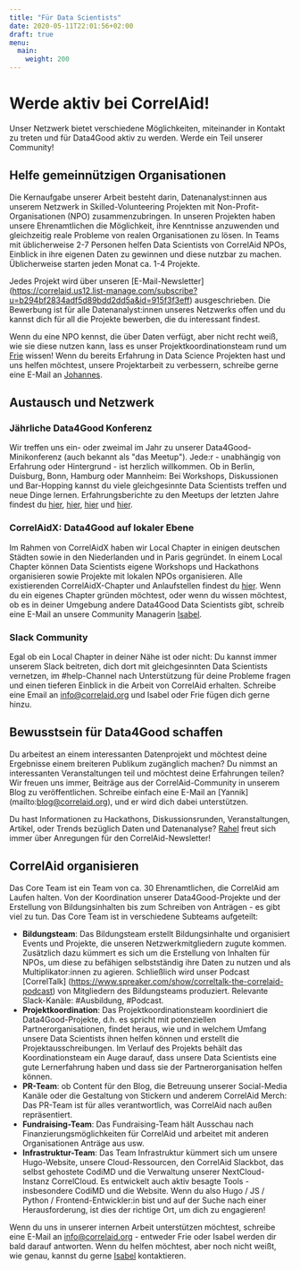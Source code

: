 ```yaml
---
title: "Für Data Scientists"
date: 2020-05-11T22:01:56+02:00
draft: true
menu:
  main:
    weight: 200
---
```



# Werde aktiv bei CorrelAid!

Unser Netzwerk bietet verschiedene Möglichkeiten, miteinander in Kontakt zu treten und für Data4Good aktiv zu werden. Werde ein Teil unserer Community!

## Helfe gemeinnützigen Organisationen

Die Kernaufgabe unserer Arbeit besteht darin, Datenanalyst:innen aus unserem Netzwerk in Skilled-Volunteering Projekten mit Non-Profit-Organisationen (NPO) zusammenzubringen. In unseren Projekten haben unsere Ehrenamtlichen die Möglichkeit, ihre Kenntnisse anzuwenden und gleichzeitig reale Probleme von realen Organisationen zu lösen. In Teams mit üblicherweise 2-7 Personen helfen Data Scientists von CorrelAid NPOs, Einblick in ihre eigenen Daten zu gewinnen und diese nutzbar zu machen. Üblicherweise starten jeden Monat ca. 1-4 Projekte.

Jedes Projekt wird über unseren [E-Mail-Newsletter] (https://correlaid.us12.list-manage.com/subscribe?u=b294bf2834adf5d89bdd2dd5a&id=915f3f3eff) ausgeschrieben. Die Bewerbung ist für alle Datenanalyst:innen unseres Netzwerks offen und du kannst dich für all die Projekte bewerben, die du interessant findest. 

Wenn du eine NPO kennst, die über Daten verfügt, aber nicht recht weiß, wie sie diese nutzen kann, lass es unser Projektkoordinationsteam rund um [Frie](mailto:projekte@correlaid.org) wissen! 
Wenn du bereits Erfahrung in Data Science Projekten hast und uns helfen möchtest, unsere Projektarbeit zu verbessern, schreibe gerne eine E-Mail an [Johannes](mailto:johannes.m@correlaid.org).

## Austausch und Netzwerk

### Jährliche Data4Good Konferenz
Wir treffen uns ein- oder zweimal im Jahr zu unserer Data4Good-Minikonferenz (auch bekannt als "das Meetup"). Jede:r - unabhängig von Erfahrung oder Hintergrund - ist herzlich willkommen. Ob in Berlin, Duisburg, Bonn, Hamburg oder Mannheim: Bei Workshops, Diskussionen und Bar-Hopping kannst du viele gleichgesinnte Data Scientists treffen und neue Dinge lernen. Erfahrungsberichte zu den Meetups der letzten Jahre findest du [hier](de/blog/meetup-berlin/), [hier](de/blog/meetup-hh/), [hier](de/blog/meetup-bonn/) und [hier](/de/blog/meetup-mannheim/). 

### CorrelAidX: Data4Good auf lokaler Ebene
Im Rahmen von CorrelAidX haben wir Local Chapter in einigen deutschen Städten sowie in den Niederlanden und in Paris gegründet. In einem Local Chapter können Data Scientists eigene Workshops und Hackathons organisieren sowie Projekte mit lokalen NPOs organisieren. Alle existierenden CorrelAidX-Chapter und Anlaufstellen findest du [hier](/de/correlaid-x).
Wenn du ein eigenes Chapter gründen möchtest, oder wenn du wissen möchtest, ob es in deiner Umgebung andere Data4Good Data Scientists gibt, schreib eine E-Mail an unsere Community Managerin [Isabel](mailto:isabel.w@correlaid.org). 

### Slack Community 
Egal ob ein Local Chapter in deiner Nähe ist oder nicht: Du kannst immer unserem Slack beitreten, dich dort mit gleichgesinnten Data Scientists vernetzen, im #help-Channel nach Unterstützung für deine Probleme fragen und einen tieferen Einblick in die Arbeit von CorrelAid erhalten. Schreibe eine Email an [info@correlaid.org](mailto:info@correlaid.org) und Isabel oder Frie fügen dich gerne hinzu.

## Bewusstsein für Data4Good schaffen

Du arbeitest an einem interessanten Datenprojekt und möchtest deine Ergebnisse einem breiteren Publikum zugänglich machen? Du nimmst an interessanten Veranstaltungen teil und möchtest deine Erfahrungen teilen? Wir freuen uns immer, Beiträge aus der CorrelAid-Community in unserem Blog zu veröffentlichen. Schreibe einfach eine E-Mail an [Yannik] (mailto:blog@correlaid.org), und er wird dich dabei unterstützen.

Du hast Informationen zu Hackathons, Diskussionsrunden, Veranstaltungen, Artikel, oder Trends bezüglich Daten und Datenanalyse? [Rahel](mailto:newsletter@correlaid.org) freut sich immer über Anregungen für den CorrelAid-Newsletter!

## CorrelAid organisieren 

Das Core Team ist ein Team von ca. 30 Ehrenamtlichen, die CorrelAid am Laufen halten. Von der Koordination unserer Data4Good-Projekte und der Erstellung von Bildungsinhalten bis zum Schreiben von Anträgen - es gibt viel zu tun. Das Core Team ist in verschiedene Subteams aufgeteilt: 

* **Bildungsteam**: Das Bildungsteam erstellt Bildungsinhalte und organisiert Events und Projekte, die unseren Netzwerkmitgliedern zugute kommen. Zusätzlich dazu kümmert es sich um die Erstellung von Inhalten für NPOs, um diese zu befähigen selbstständig ihre Daten zu nutzen und als Multiplikator:innen zu agieren. Schließlich wird unser Podcast [CorrelTalk] (https://www.spreaker.com/show/correltalk-the-correlaid-podcast) von Mitgliedern des Bildungsteams produziert. Relevante Slack-Kanäle: \#Ausbildung, \#Podcast. 
* **Projektkoordination**: Das Projektkoordinationsteam koordiniert die Data4Good-Projekte, d.h. es spricht mit potenziellen Partnerorganisationen, findet heraus, wie und in welchem Umfang unsere Data Scientists ihnen helfen können und erstellt die Projektausschreibungen. Im Verlauf des Projekts behält das Koordinationsteam ein Auge darauf, dass unsere Data Scientists eine gute Lernerfahrung haben und dass sie der Partnerorganisation helfen können.
* **PR-Team**: ob Content für den Blog, die Betreuung unserer Social-Media Kanäle oder die Gestaltung von Stickern und anderem CorrelAid Merch: Das PR-Team ist für alles verantwortlich, was CorrelAid nach außen repräsentiert. 
* **Fundraising-Team**: Das Fundraising-Team hält Ausschau nach Finanzierungsmöglichkeiten für CorrelAid und arbeitet mit anderen Organisationen Anträge aus usw. 
* **Infrastruktur-Team**: Das Team Infrastruktur kümmert sich um unsere Hugo-Website, unsere Cloud-Ressourcen, den CorrelAid Slackbot, das selbst gehostete CodiMD und die Verwaltung unserer NextCloud-Instanz CorrelCloud. Es entwickelt auch aktiv besagte Tools - insbesondere CodiMD und die Website. Wenn du also Hugo / JS / Python / Frontend-Entwickler:in bist und auf der Suche nach einer Herausforderung, ist dies der richtige Ort, um dich zu engagieren! 

Wenn du uns in unserer internen Arbeit unterstützen möchtest, schreibe eine E-Mail an [info@correlaid.org](mailto:info@correlaid.org) - entweder Frie oder Isabel werden dir bald darauf antworten. Wenn du helfen möchtest, aber noch nicht weißt, wie genau, kannst du gerne [Isabel](mailto:isabel.w@correlaid.org) kontaktieren. 
